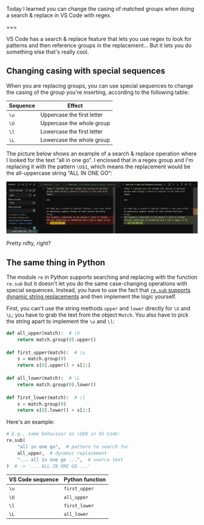 Today I learned you can change the casing of matched groups when doing a search & replace in VS Code with regex.

===


VS Code has a search & replace feature that lets you use regex to look for patterns and then reference groups in the replacement...
But it lets you do something else that's really cool.


## Changing casing with special sequences

When you are replacing groups, you can use special sequences to change the casing of the group you're inserting, according to the following table:

| Sequence | Effect |
| - | - |
| `\u` | Uppercase the first letter |
| `\U` | Uppercase the whole group |
| `\l` | Lowercase the first letter |
| `\L` | Lowercase the whole group |

The picture below shows an example of a search & replace operation where I looked for the text “all in one go”.
I enclosed that in a regex group and I'm replacing it with the pattern `\U$1`, which means the replacement would be the all-uppercase string “ALL IN ONE GO”:

![Screenshot of VS Code previewing a search and replace operation where the special sequence \U was used to transform the text being replaced.](_uppercase.webp "Search and replace with \U.")

Pretty nifty, right?


## The same thing in Python

The module `re` in Python supports searching and replacing with the function `re.sub` but it doesn't let you do the same case-changing operations with special sequences.
Instead, you have to use the fact that [`re.sub` supports dynamic string replacements](https://mathspp.com/blog/dynamic-string-replacements-with-regex) and then implement the logic yourself.

First, you can't use the string methods `upper` and `lower` directly for `\U` and `\L`; you have to grab the text from the object `Match`.
You also have to pick the string apart to implement the `\u` and `\l`:

```py
def all_upper(match):  # \U
    return match.group(0).upper()

def first_upper(match):  # \u
    s = match.group(0)
    return s[0].upper() + s[1:]

def all_lower(match):  # \L
    return match.group(0).lower()

def first_lower(match):  # \l
    s = match.group(0)
    return s[0].lower() + s[1:]
```

Here's an example:

```py
# E.g., same behaviour as \U$0 in VS Code:
re.sub(
    "all in one go",  # pattern to search for
    all_upper,  # dynamic replacement
    "... all in one go ...",  # source text
)  # -> '... ALL IN ONE GO ...'
```

| VS Code sequence | Python function |
| - | - |
| `\u` | `first_upper` |
| `\U` | `all_upper` |
| `\l` | `first_lower` |
| `\L` | `all_lower` |
